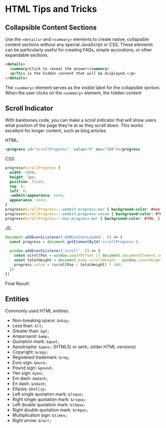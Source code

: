 # HTML Tips and Tricks

## Collapsible Content Sections

Use the `<details>` and `<summary>` elements to create native, collapsible content sections without any special JavaScript or CSS. These elements can be particularly useful for creating FAQs, simple accordions, or other expandable sections.

```html
<details>
  <summary>Click to reveal the answer</summary>
  <p>This is the hidden content that will be displayed.</p>
</details>
```

The `<summary>` element serves as the visible label for the collapsible section. When the user clicks on the `<summary>` element, the hidden content 

## Scroll Indicator

With barebones code, you can make a scroll indicator that will show users what position of the page they're at as they scroll down. This works excellent for longer content, such as blog articles.

HTML:

```html
<progress id="scrollProgress"  value="0" max="100"></progress
```

CSS:

```css
progress#scrollProgress {
  width: 100%;
  height: 5px;
  position: fixed;
  top: 0;
  left: 0;
  -webkit-appearance: none;
  appearance: none;
}
progress#scrollProgress::-webkit-progress-bar { background-color: #eee; }
progress#scrollProgress::-webkit-progress-value { background-color: #f06; }
progress#scrollProgress::-moz-progress-bar { background-color: #f06; }
```

JS:

```javascript
document.addEventListener('DOMContentLoaded', () => {
  const progress = document.getElementById('scrollProgress');
  
  window.addEventListener('scroll', () => {
    const scrollPos = window.pageYOffset || document.documentElement.scrollTop;
    const totalHeight = document.body.scrollHeight - window.innerHeight;
    progress.value = (scrollPos / totalHeight) * 100;
  })
})
```

Final Result:

## Entities

Commonly used HTML entities:

- Non-breaking space: `&nbsp;`
- Less than: `&lt;`
- Greater than: `&gt;`
- Ampersand: `&amp;`
- Quotation mark: `&quot;`
- Apostrophe: `&apos;` (HTML5) or `&#39;` (older HTML versions)
- Copyright: `&copy;`
- Registered trademark: `&reg;`
- Euro sign: `&euro;`
- Pound sign: `&pound;`
- Yen sign: `&yen;`
- Em dash: `&mdash;`
- En dash: `&ndash;`
- Ellipsis: `&hellip;`
- Left single quotation mark: `&lsquo;`
- Right single quotation mark: `&rsquo;`
- Left double quotation mark: `&ldquo;`
- Right double quotation mark: `&rdquo;`
- Multiplication sign: `&times;`
- Right arrow: `&rarr;`

 

